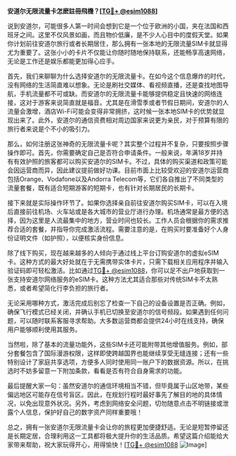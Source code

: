 **安道尔无限流量卡怎麽註冊飛機？[[TG💪+ @esim1088](https://t.me/s/esim1088)]**

说到安道尔，可能很多人第一时间会想到它是一个位于欧洲的小国，夹在法国和西班牙之间。这里不仅风景如画，而且物价低廉，是不少人心目中的度假天堂。如果你计划前往安道尔旅行或者长期居住，那么拥有一张本地的无限流量SIM卡就显得尤为重要了。这张小小的卡片不仅能让你随时随地保持联系，还能畅享高速网络，无论是工作还是娱乐都能更加得心应手。

首先，我们来聊聊为什么选择安道尔的无限流量卡。在如今这个信息爆炸的时代，没有网络的生活简直难以想象。无论是刷社交媒体、看视频直播，还是查找地图导航，手机流量都不可或缺。而安道尔的无限流量卡能够提供稳定且快速的网络连接，这对于游客来说简直就是福音。尤其是在滑雪季或者节假日期间，安道尔的人流量会激增，酒店Wi-Fi可能会变得非常拥挤，这时候一张本地SIM卡的优势就显现出来了。此外，安道尔的通信资费相对周边国家来说更为亲民，对于预算有限的旅行者来说是个不小的吸引力。

那么，如何注册这张神奇的无限流量卡呢？其实整个过程并不复杂，只要按照步骤操作即可。首先，你需要确定自己是否符合申请条件。一般来说，年满18岁并持有有效护照的旅客都可以购买安道尔的SIM卡。不过，具体的购买渠道和政策可能会因运营商而异，因此建议提前做好功课。目前市面上比较受欢迎的安道尔运营商包括Orange、Vodafone以及Andorra Telecom等，它们各自推出了不同类型的流量套餐，既有适合短期游客的短期卡，也有针对长期居民的长期卡。

接下来就是实际操作环节了。如果你选择亲自前往安道尔购买SIM卡，可以在入境后直接前往机场、火车站或是各大城市的营业厅进行办理。机场通常是最方便的选择，因为这里是人流最集中的地方，营业时间也较长。工作人员会根据你的需求推荐合适的套餐，并指导你完成激活流程。需要注意的是，在购买时要准备好个人身份证明文件（如护照），以便核实身份信息。

除了线下购买，现在越来越多的人倾向于通过线上平台订购安道尔的虚拟eSIM卡。这种方式的最大好处就在于无需携带实体卡片，只需下载相关应用程序并输入验证码即可轻松激活。比如通过[TG💪+ @esim1088](https://t.me/s/esim1088)，你可以足不出户地获取到一张支持安道尔网络服务的eSIM卡。这种方法尤其适合那些对传统SIM卡不太熟悉，或者希望简化行李负担的旅行者。

无论采用哪种方式，激活完成后别忘了检查一下自己的设备设置是否正确。例如，确保飞行模式已经关闭，并确认手机已切换至安道尔的信号频段。如果遇到任何问题，可以随时联系客服寻求帮助。大多数运营商都会提供24小时在线支持，确保用户能够顺利使用其服务。

当然啦，除了基本的流量功能外，这些SIM卡还可能附带其他增值服务。例如，部分套餐包含了国际漫游权限，这样即使跨越国界也能继续享受无缝连接；还有一些特别设计了家庭共享选项，方便多人同时使用同一账户下的数据资源。所以，在挑选时不妨多留意一下附加条款，看看是否有符合自身需求的功能。

最后提醒大家一句：虽然安道尔的通信环境相当不错，但毕竟属于山区地带，某些偏远地区可能存在信号盲区。因此，在规划行程时最好事先了解目的地的具体情况，以免出现意外状况。另外，考虑到网络安全问题，切勿随意点击不明链接或泄露个人信息，保护好自己的数字资产同样重要哦！

总之，拥有一张安道尔无限流量卡会让你的旅程更加便捷舒适。无论是短暂停留还是长期定居，合理利用这一工具都将极大提升你的生活品质。希望这篇介绍能给大家带来帮助，祝大家玩得开心，用得愉快！[[TG💪+ @esim1088](https://t.me/s/esim1088) ![Image](https://i.postimg.cc/4NQfJmqS/Snipaste-2025-05-13-00-14-12.png)]
